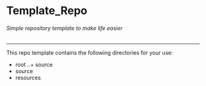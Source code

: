 # Template_Repo
###### *Simple repository template to make life easier*
---

This repo template contains the following directories for your use:

+ root
..+ source
+ source
+ resources
